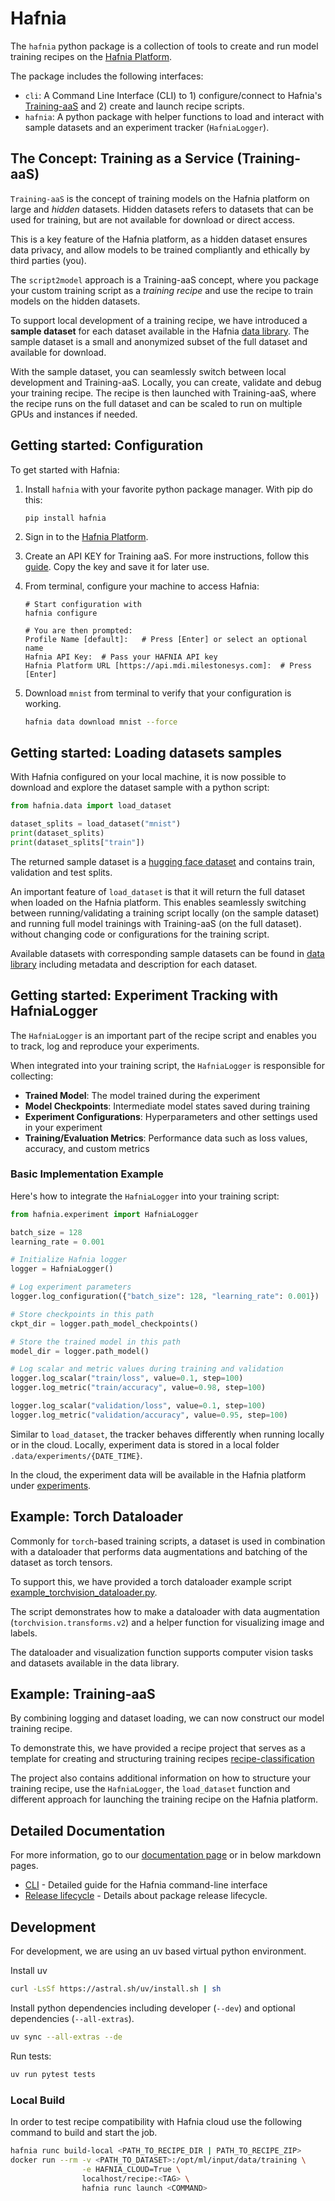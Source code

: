 # Hafnia

The `hafnia` python package is a collection of tools to create and run model training recipes on
the [Hafnia Platform](https://hafnia.milestonesys.com/). 

The package includes the following interfaces: 

- `cli`: A Command Line Interface (CLI) to 1) configure/connect to Hafnia's [Training-aaS](https://hafnia.readme.io/docs/training-as-a-service) and 2) create and 
launch recipe scripts.
- `hafnia`: A python package with helper functions to load and interact with sample datasets and an experiment
 tracker (`HafniaLogger`). 


## The Concept: Training as a Service (Training-aaS)
`Training-aaS` is the concept of training models on the Hafnia platform on large 
and *hidden* datasets. Hidden datasets refers to datasets that can be used for 
training, but are not available for download or direct access. 

This is a key feature of the Hafnia platform, as a hidden dataset ensures data 
privacy, and allow models to be trained compliantly and ethically by third parties (you).

The `script2model` approach is a Training-aaS concept, where you package your custom training 
script as a *training recipe* and use the recipe to train models on the hidden datasets.

To support local development of a training recipe, we have introduced a **sample dataset** 
for each dataset available in the Hafnia [data library](https://hafnia.milestonesys.com/training-aas/datasets). The sample dataset is a small 
and anonymized subset of the full dataset and available for download. 

With the sample dataset, you can seamlessly switch between local development and Training-aaS. 
Locally, you can create, validate and debug your training recipe. The recipe is then 
launched with Training-aaS, where the recipe runs on the full dataset and can be scaled to run on
multiple GPUs and instances if needed. 

## Getting started: Configuration
To get started with Hafnia: 

1. Install `hafnia` with your favorite python package manager. With pip do this:

    `pip install hafnia`
1. Sign in to the [Hafnia Platform](https://hafnia.milestonesys.com/). 
1. Create an API KEY for Training aaS. For more instructions, follow this 
[guide](https://hafnia.readme.io/docs/create-an-api-key). 
Copy the key and save it for later use.
1. From terminal, configure your machine to access Hafnia: 

    ```
    # Start configuration with
    hafnia configure

    # You are then prompted: 
    Profile Name [default]:   # Press [Enter] or select an optional name
    Hafnia API Key:  # Pass your HAFNIA API key
    Hafnia Platform URL [https://api.mdi.milestonesys.com]:  # Press [Enter]
    ```
1. Download `mnist` from terminal to verify that your configuration is working.  

    ```bash
    hafnia data download mnist --force
    ```

## Getting started: Loading datasets samples
With Hafnia configured on your local machine, it is now possible to download 
and explore the dataset sample with a python script:

```python
from hafnia.data import load_dataset

dataset_splits = load_dataset("mnist")
print(dataset_splits)
print(dataset_splits["train"])
```
The returned sample dataset is a [hugging face dataset](https://huggingface.co/docs/datasets/index) 
and contains train, validation and test splits. 

An important feature of `load_dataset` is that it will return the full dataset 
when loaded on the Hafnia platform. 
This enables seamlessly switching between running/validating a training script 
locally (on the sample dataset) and running full model trainings with Training-aaS (on the full dataset). 
without changing code or configurations for the training script.

Available datasets with corresponding sample datasets can be found in [data library](https://hafnia.milestonesys.com/training-aas/datasets) including metadata and description for each dataset. 


## Getting started: Experiment Tracking with HafniaLogger
The `HafniaLogger` is an important part of the recipe script and enables you to track, log and
reproduce your experiments.

When integrated into your training script, the `HafniaLogger` is responsible for collecting:

- **Trained Model**: The model trained during the experiment
- **Model Checkpoints**: Intermediate model states saved during training
- **Experiment Configurations**: Hyperparameters and other settings used in your experiment
- **Training/Evaluation Metrics**: Performance data such as loss values, accuracy, and custom metrics

### Basic Implementation Example

Here's how to integrate the `HafniaLogger` into your training script:

```python
from hafnia.experiment import HafniaLogger

batch_size = 128
learning_rate = 0.001

# Initialize Hafnia logger
logger = HafniaLogger()

# Log experiment parameters
logger.log_configuration({"batch_size": 128, "learning_rate": 0.001})

# Store checkpoints in this path
ckpt_dir = logger.path_model_checkpoints()

# Store the trained model in this path
model_dir = logger.path_model()

# Log scalar and metric values during training and validation
logger.log_scalar("train/loss", value=0.1, step=100)
logger.log_metric("train/accuracy", value=0.98, step=100)

logger.log_scalar("validation/loss", value=0.1, step=100)
logger.log_metric("validation/accuracy", value=0.95, step=100)
```

Similar to `load_dataset`, the tracker behaves differently when running locally or in the cloud. 
Locally, experiment data is stored in a local folder `.data/experiments/{DATE_TIME}`. 

In the cloud, the experiment data will be available in the Hafnia platform under 
[experiments](https://hafnia.milestonesys.com/training-aas/experiments). 

## Example: Torch Dataloader
Commonly for `torch`-based training scripts, a dataset is used in combination 
with a dataloader that performs data augmentations and batching of the dataset as torch tensors.

To support this, we have provided a torch dataloader example script
[example_torchvision_dataloader.py](./examples/example_torchvision_dataloader.py). 

The script demonstrates how to make a dataloader with data augmentation (`torchvision.transforms.v2`)
and a helper function for visualizing image and labels. 

The dataloader and visualization function supports computer vision tasks 
and datasets available in the data library. 

## Example: Training-aaS
By combining logging and dataset loading, we can now construct our model training recipe. 

To demonstrate this, we have provided a recipe project that serves as a template for creating and structuring training recipes
[recipe-classification](https://github.com/Data-insight-Platform/recipe-classification)

The project also contains additional information on how to structure your training recipe, use the `HafniaLogger`, the `load_dataset` function and different approach for launching 
the training recipe on the Hafnia platform.

## Detailed Documentation
For more information, go to our [documentation page](https://hafnia.readme.io/docs/welcome-to-hafnia) 
or in below markdown pages. 

- [CLI](docs/cli.md) - Detailed guide for the Hafnia command-line interface
- [Release lifecycle](docs/release.md) - Details about package release lifecycle.

## Development
For development, we are using an uv based virtual python environment.

Install uv
```bash 
curl -LsSf https://astral.sh/uv/install.sh | sh
```

Install python dependencies including developer (`--dev`) and optional dependencies (`--all-extras`).

```bash
uv sync --all-extras --de
```

 Run tests:
```bash
uv run pytest tests
```


### Local Build

In order to test recipe compatibility with Hafnia cloud use the following command to build and 
start the job.
```bash
hafnia runc build-local <PATH_TO_RECIPE_DIR | PATH_TO_RECIPE_ZIP>
docker run --rm -v <PATH_TO_DATASET>:/opt/ml/input/data/training \
                -e HAFNIA_CLOUD=True \
                localhost/recipe:<TAG> \
                hafnia runc launch <COMMAND>
```